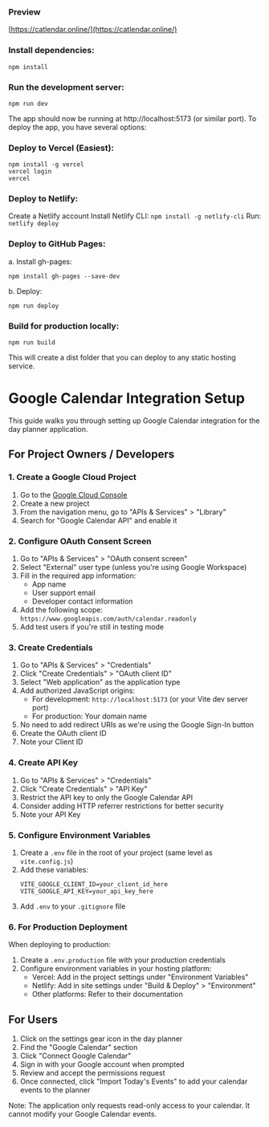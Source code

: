 ### Preview

[https://catlendar.online/](https://catlendar.online/)

### Install dependencies:

```
npm install
```


### Run the development server:

```
npm run dev
```

The app should now be running at http://localhost:5173 (or similar port).
To deploy the app, you have several options:

### Deploy to Vercel (Easiest):

```
npm install -g vercel
vercel login
vercel
```

### Deploy to Netlify:


Create a Netlify account
Install Netlify CLI: `npm install -g netlify-cli`
Run: `netlify deploy`


### Deploy to GitHub Pages:
a. Install gh-pages:

```
npm install gh-pages --save-dev
```

b. Deploy:
```
npm run deploy
```

### Build for production locally:

```
npm run build
```

This will create a dist folder that you can deploy to any static hosting service.


# Google Calendar Integration Setup

This guide walks you through setting up Google Calendar integration for the day planner application.

## For Project Owners / Developers

### 1. Create a Google Cloud Project

1. Go to the [Google Cloud Console](https://console.cloud.google.com/)
2. Create a new project
3. From the navigation menu, go to "APIs & Services" > "Library"
4. Search for "Google Calendar API" and enable it

### 2. Configure OAuth Consent Screen

1. Go to "APIs & Services" > "OAuth consent screen"
2. Select "External" user type (unless you're using Google Workspace)
3. Fill in the required app information:
   - App name
   - User support email
   - Developer contact information
4. Add the following scope: `https://www.googleapis.com/auth/calendar.readonly`
5. Add test users if you're still in testing mode

### 3. Create Credentials

1. Go to "APIs & Services" > "Credentials"
2. Click "Create Credentials" > "OAuth client ID"
3. Select "Web application" as the application type
4. Add authorized JavaScript origins:
   - For development: `http://localhost:5173` (or your Vite dev server port)
   - For production: Your domain name
5. No need to add redirect URIs as we're using the Google Sign-In button
6. Create the OAuth client ID
7. Note your Client ID

### 4. Create API Key

1. Go to "APIs & Services" > "Credentials"
2. Click "Create Credentials" > "API Key"
3. Restrict the API key to only the Google Calendar API
4. Consider adding HTTP referrer restrictions for better security
5. Note your API Key

### 5. Configure Environment Variables

1. Create a `.env` file in the root of your project (same level as `vite.config.js`)
2. Add these variables:
   ```
   VITE_GOOGLE_CLIENT_ID=your_client_id_here
   VITE_GOOGLE_API_KEY=your_api_key_here
   ```
3. Add `.env` to your `.gitignore` file

### 6. For Production Deployment

When deploying to production:

1. Create a `.env.production` file with your production credentials
2. Configure environment variables in your hosting platform:
   - Vercel: Add in the project settings under "Environment Variables"
   - Netlify: Add in site settings under "Build & Deploy" > "Environment"
   - Other platforms: Refer to their documentation

## For Users

1. Click on the settings gear icon in the day planner
2. Find the "Google Calendar" section
3. Click "Connect Google Calendar"
4. Sign in with your Google account when prompted
5. Review and accept the permissions request
6. Once connected, click "Import Today's Events" to add your calendar events to the planner

Note: The application only requests read-only access to your calendar. It cannot modify your Google Calendar events.